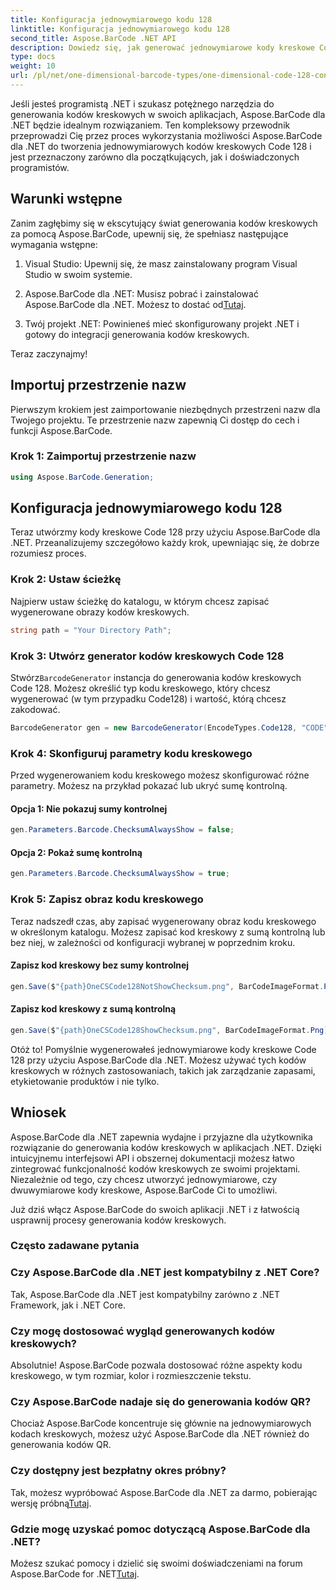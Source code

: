 ```yaml
---
title: Konfiguracja jednowymiarowego kodu 128
linktitle: Konfiguracja jednowymiarowego kodu 128
second_title: Aspose.BarCode .NET API
description: Dowiedz się, jak generować jednowymiarowe kody kreskowe Code 128 w .NET przy użyciu Aspose.BarCode. Postępuj zgodnie z naszym przewodnikiem krok po kroku, aby uzyskać bezproblemową integrację kodów kreskowych.
type: docs
weight: 10
url: /pl/net/one-dimensional-barcode-types/one-dimensional-code-128-configuration/
---
```


Jeśli jesteś programistą .NET i szukasz potężnego narzędzia do generowania kodów kreskowych w swoich aplikacjach, Aspose.BarCode dla .NET będzie idealnym rozwiązaniem. Ten kompleksowy przewodnik przeprowadzi Cię przez proces wykorzystania możliwości Aspose.BarCode dla .NET do tworzenia jednowymiarowych kodów kreskowych Code 128 i jest przeznaczony zarówno dla początkujących, jak i doświadczonych programistów. 

## Warunki wstępne

Zanim zagłębimy się w ekscytujący świat generowania kodów kreskowych za pomocą Aspose.BarCode, upewnij się, że spełniasz następujące wymagania wstępne:

1. Visual Studio: Upewnij się, że masz zainstalowany program Visual Studio w swoim systemie.

2.  Aspose.BarCode dla .NET: Musisz pobrać i zainstalować Aspose.BarCode dla .NET. Możesz to dostać od[Tutaj](https://releases.aspose.com/barcode/net/).

3. Twój projekt .NET: Powinieneś mieć skonfigurowany projekt .NET i gotowy do integracji generowania kodów kreskowych.

Teraz zaczynajmy!

## Importuj przestrzenie nazw

Pierwszym krokiem jest zaimportowanie niezbędnych przestrzeni nazw dla Twojego projektu. Te przestrzenie nazw zapewnią Ci dostęp do cech i funkcji Aspose.BarCode.

### Krok 1: Zaimportuj przestrzenie nazw

```csharp
using Aspose.BarCode.Generation;
```

## Konfiguracja jednowymiarowego kodu 128

Teraz utwórzmy kody kreskowe Code 128 przy użyciu Aspose.BarCode dla .NET. Przeanalizujemy szczegółowo każdy krok, upewniając się, że dobrze rozumiesz proces.

### Krok 2: Ustaw ścieżkę

Najpierw ustaw ścieżkę do katalogu, w którym chcesz zapisać wygenerowane obrazy kodów kreskowych.

```csharp
string path = "Your Directory Path";
```

### Krok 3: Utwórz generator kodów kreskowych Code 128

 Stwórz`BarcodeGenerator` instancja do generowania kodów kreskowych Code 128. Możesz określić typ kodu kreskowego, który chcesz wygenerować (w tym przypadku Code128) i wartość, którą chcesz zakodować.

```csharp
BarcodeGenerator gen = new BarcodeGenerator(EncodeTypes.Code128, "CODE");
```

### Krok 4: Skonfiguruj parametry kodu kreskowego

Przed wygenerowaniem kodu kreskowego możesz skonfigurować różne parametry. Możesz na przykład pokazać lub ukryć sumę kontrolną.

#### Opcja 1: Nie pokazuj sumy kontrolnej

```csharp
gen.Parameters.Barcode.ChecksumAlwaysShow = false;
```

#### Opcja 2: Pokaż sumę kontrolną

```csharp
gen.Parameters.Barcode.ChecksumAlwaysShow = true;
```

### Krok 5: Zapisz obraz kodu kreskowego

Teraz nadszedł czas, aby zapisać wygenerowany obraz kodu kreskowego w określonym katalogu. Możesz zapisać kod kreskowy z sumą kontrolną lub bez niej, w zależności od konfiguracji wybranej w poprzednim kroku.

#### Zapisz kod kreskowy bez sumy kontrolnej

```csharp
gen.Save($"{path}OneCSCode128NotShowChecksum.png", BarCodeImageFormat.Png);
```

#### Zapisz kod kreskowy z sumą kontrolną

```csharp
gen.Save($"{path}OneCSCode128ShowChecksum.png", BarCodeImageFormat.Png);
```

Otóż to! Pomyślnie wygenerowałeś jednowymiarowe kody kreskowe Code 128 przy użyciu Aspose.BarCode dla .NET. Możesz używać tych kodów kreskowych w różnych zastosowaniach, takich jak zarządzanie zapasami, etykietowanie produktów i nie tylko.

## Wniosek

Aspose.BarCode dla .NET zapewnia wydajne i przyjazne dla użytkownika rozwiązanie do generowania kodów kreskowych w aplikacjach .NET. Dzięki intuicyjnemu interfejsowi API i obszernej dokumentacji możesz łatwo zintegrować funkcjonalność kodów kreskowych ze swoimi projektami. Niezależnie od tego, czy chcesz utworzyć jednowymiarowe, czy dwuwymiarowe kody kreskowe, Aspose.BarCode Ci to umożliwi.

Już dziś włącz Aspose.BarCode do swoich aplikacji .NET i z łatwością usprawnij procesy generowania kodów kreskowych.

### Często zadawane pytania

### Czy Aspose.BarCode dla .NET jest kompatybilny z .NET Core?
Tak, Aspose.BarCode dla .NET jest kompatybilny zarówno z .NET Framework, jak i .NET Core.

### Czy mogę dostosować wygląd generowanych kodów kreskowych?
Absolutnie! Aspose.BarCode pozwala dostosować różne aspekty kodu kreskowego, w tym rozmiar, kolor i rozmieszczenie tekstu.

### Czy Aspose.BarCode nadaje się do generowania kodów QR?
Chociaż Aspose.BarCode koncentruje się głównie na jednowymiarowych kodach kreskowych, możesz użyć Aspose.BarCode dla .NET również do generowania kodów QR.

### Czy dostępny jest bezpłatny okres próbny?
 Tak, możesz wypróbować Aspose.BarCode dla .NET za darmo, pobierając wersję próbną[Tutaj](https://releases.aspose.com/).

### Gdzie mogę uzyskać pomoc dotyczącą Aspose.BarCode dla .NET?
 Możesz szukać pomocy i dzielić się swoimi doświadczeniami na forum Aspose.BarCode for .NET[Tutaj](https://forum.aspose.com/c/barcode/13).
